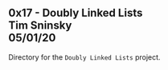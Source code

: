 **0x17 - Doubly Linked Lists**\
Tim Sninsky\
05/01/20
---
Directory for the `Doubly Linked Lists` project.